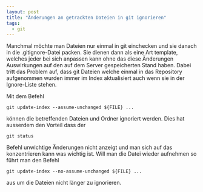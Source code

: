 ```yaml
---
layout: post
title: "Änderungen an getrackten Dateien in git ignorieren"
tags:
  - git
---
```


Manchmal möchte man Dateien nur einmal in git einchecken und sie danach in die
.gitignore-Datei packen. Sie dienen dann als eine Art template, welches jeder
bei sich anpassen kann ohne das diese Änderungen Auswirkungen auf den auf dem
Server gespeicherten Stand haben. Dabei tritt das Problem auf, dass git Dateien
welche einmal in das Repository aufgenommen wurden immer im Index aktualisiert
auch wenn sie in der Ignore-Liste stehen.

Mit dem Befehl

    git update-index --assume-unchanged ${FILE} ...

können die betreffenden Dateien und Ordner ignoriert werden. Dies hat ausserdem
den Vorteil dass der

    git status

Befehl unwichtige Änderungen nicht anzeigt und man sich auf das konzentrieren
kann was wichtig ist. Will man die Datei wieder aufnehmen so führt man den
Befehl

    git update-index --no-assume-unchanged ${FILE} ...

aus um die Dateien nicht länger zu ignorieren.
